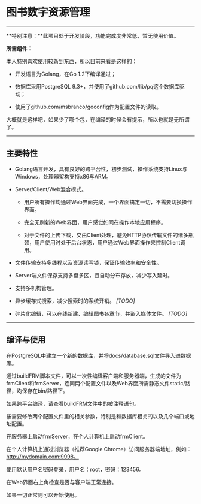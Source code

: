 # 图书数字资源管理 #

--------------

**特别注意：**此项目处于开发阶段，功能完成度非常低，暂无使用价值。

**所需组件：**

本人特别喜欢使用较新到东西，所以目前来看是这样的：

+ 开发语言为Golang，在Go 1.2下编译通过；

+ 数据库采用PostgreSQL 9.3+，并使用了github.com/lib/pq这个数据库驱动；

+ 使用了github.com/msbranco/goconfig作为配置文件的读取。

大概就是这样吧，如果少了哪个包，在编译的时候会有提示，所以也就是无所谓了。

-----

## 主要特性 ##

+ Golang语言开发，具有良好的跨平台性，初步测试，操作系统支持Linux与Windows，处理器架构支持x86与ARM。

+ Server/Client/Web混合模式。

	+ 用户所有操作均通过Web界面完成，一个界面搞定一切，不需要切换操作界面。

	+ 完全无刷新的Web界面，用户感觉如同在操作本地应用程序。

	+ 对于文件的上传下载，交由Client处理，避免HTTP协议传输文件的诸多瓶颈，用户使用时处于后台状态，用户通过Web界面操作来控制Client调用。

+ 文件传输支持多线程以及资源读写锁，保证传输效率和安全性。

+ Server端文件保存支持多盘多区，且自动分布存放，减少写入延时。

+ 支持多机构管理。

+ 异步缓存式搜索，减少搜索时的系统开销。 _[TODO]_

+ 碎片化编辑，可以在线新建、编辑图书各章节，并嵌入媒体文件。 _[TODO]_

----

## 编译与使用 ##

在PostgreSQL中建立一个新的数据库，并将docs/database.sql文件导入进数据库。

通过buildFRM脚本文件，可以一次性编译客户端和服务器端，生成的文件为frmClient和frmServer，连同两个配置文件以及Web界面所需静态文件static/路径，均保存在bin/路径下。

如果跨平台编译，请查看buildFRM文件中的被注释语句。

按需要修改两个配置文件里的相关参数，特别是和数据库相关的以及几个端口或地址配置。

在服务器上启动frmServer，在个人计算机上启动frmClient。

在个人计算机上通过浏览器（推荐Google Chrome）访问服务器端地址，例如：http://mydomain.com:9998。

使用默认用户名密码登录，用户名：root，密码：123456。

在Web界面右上角检查是否与客户端正常连接。

如果一切正常则可以开始使用。
